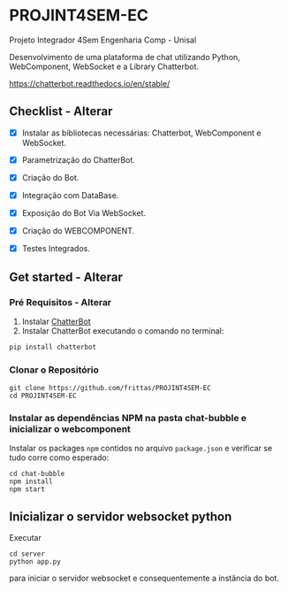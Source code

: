 # PROJINT4SEM-EC

Projeto Integrador 4Sem Engenharia Comp - Unisal  

Desenvolvimento de uma plataforma de chat utilizando Python, WebComponent, WebSocket e a Library Chatterbot.


https://chatterbot.readthedocs.io/en/stable/


## Checklist - Alterar

- [x] Instalar as bibliotecas necessárias: Chatterbot, WebComponent e WebSocket.
- [x] Parametrização do ChatterBot.
- [x] Criação do Bot.
- [x] Integração com DataBase.
- [x] Exposição do Bot Via WebSocket.
- [x] Criação do WEBCOMPONENT.
- [x] Testes Integrados.



## Get started - Alterar


### Pré Requisitos - Alterar

1. Instalar [ChatterBot](https://chatterbot.readthedocs.io/en/stable/setup.html)
2. Instalar ChatterBot executando o comando no terminal:
  ```bash
  pip install chatterbot
  ```

### Clonar o Repositório

```shell
git clone https://github.com/frittas/PROJINT4SEM-EC
cd PROJINT4SEM-EC
```

### Instalar as dependências NPM na pasta chat-bubble e inicializar o webcomponent

Instalar os packages `npm` contidos no arquivo `package.json` e verificar se tudo corre como esperado:

```shell
cd chat-bubble
npm install
npm start
```


## Inicializar o servidor websocket python

Executar 
```shell
cd server
python app.py
``` 
para iniciar o servidor websocket e consequentemente a instância do bot.
